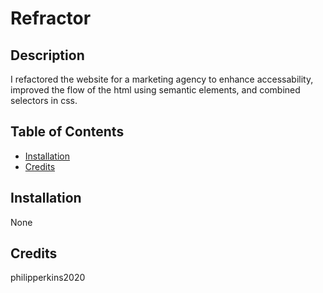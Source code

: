 # Refractor

## Description 

I refactored the website for a marketing agency to enhance accessability, improved the flow of the html using semantic elements, and combined selectors in css.

## Table of Contents 

* [Installation](#installation)
* [Credits](#credits)


## Installation

None



## Credits

philipperkins2020

